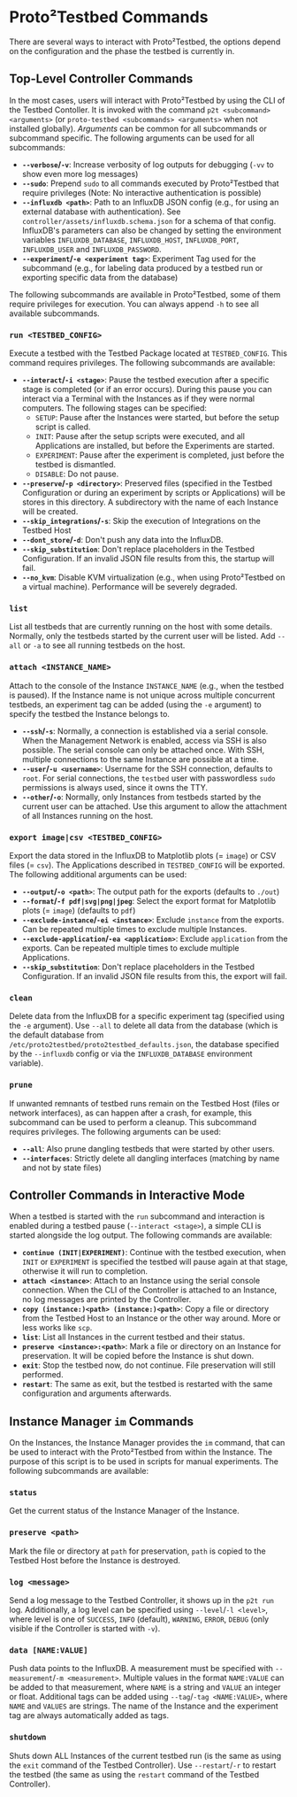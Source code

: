 # Proto²Testbed Commands

There are several ways to interact with Proto²Testbed, the options depend on the configuration and the phase the testbed is currently in.

## Top-Level Controller Commands
In the most cases, users will interact with Proto²Testbed by using the CLI of the Testbed Contoller. It is invoked with the command `p2t <subcommand> <arguments>` (or `proto-testbed <subcommands> <arguments>` when not installed globally). *Arguments* can be common for all subcommands or subcommand specific. The following arguments can be used for all subcommands:
- **`--verbose`/`-v`**: Increase verbosity of log outputs for debugging (`-vv` to show even more log messages)
- **`--sudo`**: Prepend `sudo` to all commands executed by Proto²Testbed that require privileges (Note: No interactive authentication is possible)
- **`--influxdb <path>`**: Path to an InfluxDB JSON config (e.g., for using an external database with authentication). See `controller/assets/influxdb.schema.json` for a schema of that config. InfluxDB's parameters can also be changed by setting the environment variables `INFLUXDB_DATABASE`, `INFLUXDB_HOST`, `INFLUXDB_PORT`, `INFLUXDB_USER` and `INFLUXDB_PASSWORD`.
- **`--experiment`/`-e <experiment tag>`**: Experiment Tag used for the subcommand (e.g., for labeling data produced by a testbed run or exporting specific data from the database)

The following subcommands are available in Proto²Testbed, some of them require privileges for execution. You can always append `-h` to see all available subcommands.

### `run <TESTBED_CONFIG>`
Execute a testbed with the Testbed Package located at `TESTBED_CONFIG`. This command requires privileges. The following subcommands are available:
- **`--interact`/`-i <stage>`**: Pause the testbed execution after a specific stage is completed (or if an error occurs). During this pause you can interact via a Terminal with the Instances as if they were normal computers. The following stages can be specified:
  - `SETUP`: Pause after the Instances were started, but before the setup script is called.
  - `INIT`: Pause after the setup scripts were executed, and all Applications are installed, but before the Experiments are started.
  - `EXPERIMENT`: Pause after the experiment is completed, just before the testbed is dismantled.
  - `DISABLE`: Do not pause.
- **`--preserve`/`-p <directory>`**: Preserved files (specified in the Testbed Configuration or during an experiment by scripts or Applications) will be stores in this directory. A subdirectory with the name of each Instance will be created.
- **`--skip_integrations`/`-s`**: Skip the execution of Integrations on the Testbed Host
- **`--dont_store`/`-d`**: Don't push any data into the InfluxDB.
- **`--skip_substitution`**: Don't replace placeholders in the Testbed Configuration. If an invalid JSON file results from this, the startup will fail.
- **`--no_kvm`**: Disable KVM virtualization (e.g., when using Proto²Testbed on a virtual machine). Performance will be severely degraded.

### `list`
List all testbeds that are currently running on the host with some details. Normally, only the testbeds started by the current user will be listed. Add `--all` or `-a` to see all running testbeds on the host.

### `attach <INSTANCE_NAME>`
Attach to the console of the Instance `INSTANCE_NAME` (e.g., when the testbed is paused). If the Instance name is not unique across multiple concurrent testbeds, an experiment tag can be added (using the `-e` argument) to specify the testbed the Instance belongs to.
- **`--ssh`/`-s`**: Normally, a connection is established via a serial console. When the Management Network is enabled, access via SSH is also possible. The serial console can only be attached once. With SSH, multiple connections to the same Instance are possible at a time.
- **`--user`/`-u <username>`**: Username for the SSH connection, defaults to `root`. For serial connections, the `testbed` user with passwordless `sudo` permissions is always used, since it owns the TTY.
- **`--other`/`-o`**: Normally, only Instances from testbeds started by the current user can be attached. Use this argument to allow the attachment of all Instances running on the host.

### `export image|csv <TESTBED_CONFIG>`
Export the data stored in the InfluxDB to Matplotlib plots (= `image`) or CSV files (= `csv`). The Applications described in `TESTBED_CONFIG` will be exported. The following additional arguments can be used:
- **`--output`/`-o <path>`**: The output path for the exports (defaults to `./out`)
- **`--format`/`-f pdf|svg|png|jpeg`**: Select the export format for Matplotlib plots (= `image`) (defaults to `pdf`)
- **`--exclude-instance`/`-ei <instance>`**: Exclude `instance` from the exports. Can be repeated multiple times to exclude multiple Instances.
- **`--exclude-application`/`-ea <application>`**: Exclude `application` from the exports. Can be repeated multiple times to exclude multiple Applications.
- **`--skip_substitution`**: Don't replace placeholders in the Testbed Configuration. If an invalid JSON file results from this, the export will fail.

### `clean`
Delete data from the InfluxDB for a specific experiment tag (specified using the `-e` argument). Use `--all` to delete all data from the database (which is the default database from `/etc/proto2testbed/proto2testbed_defaults.json`, the database specified by the `--influxdb` config or via the `INFLUXDB_DATABASE` environment variable).

### `prune`
If unwanted remnants of testbed runs remain on the Testbed Host (files or network interfaces), as can happen after a crash, for example, this subcommand can be used to perform a cleanup. This subcommand requires privileges. The following arguments can be used:
- **`--all`**: Also prune dangling testbeds that were started by other users.
- **`--interfaces`**: Strictly delete all dangling interfaces (matching by name and not by state files)

## Controller Commands in Interactive Mode
When a testbed is started with the `run` subcommand and interaction is enabled during a testbed pause (`--interact <stage>`), a simple CLI is started alongside the log output. The following commands are available:
- **`continue (INIT|EXPERIMENT)`**: Continue with the testbed execution, when `INIT` or `EXPERIMENT` is specified the testbed will pause again at that stage, otherwise it will run to completion.
- **`attach <instance>`**: Attach to an Instance using the serial console connection. When the CLI of the Controller is attached to an Instance, no log messages are printed by the Controller.
- **`copy (instance:)<path> (instance:)<path>`**: Copy a file or directory from the Testbed Host to an Instance or the other way around. More or less works like `scp`.
- **`list`**: List all Instances in the current testbed and their status.
- **`preserve <instance>:<path>`**: Mark a file or directory on an Instance for preservation. It will be copied before the Instance is shut down.
- **`exit`**: Stop the testbed now, do not continue. File preservation will still performed.
- **`restart`**: The same as exit, but the testbed is restarted with the same configuration and arguments afterwards.

## Instance Manager `im` Commands
On the Instances, the Instance Manager provides the `im` command, that can be used to interact with the Proto²Testbed from within the Instance. The purpose of this script is to be used in scripts for manual experiments. The following subcommands are available:

### `status`
Get the current status of the Instance Manager of the Instance.

### `preserve <path>`
Mark the file or directory at `path` for preservation, `path` is copied to the Testbed Host before the Instance is destroyed.

### `log <message>`
Send a log message to the Testbed Controller, it shows up in the `p2t run` log. Additionally, a log level can be specified using `--level`/`-l <level>`, where level is one of `SUCCESS`, `INFO` (default), `WARNING`, `ERROR`, `DEBUG` (only visible if the Controller is started with `-v`).

### `data [NAME:VALUE]`
Push data points to the InfluxDB. A measurement must be specified with `--measurement`/`-m <measurement>`. Multiple values in the format `NAME:VALUE` can be added to that measurement, where `NAME` is a string and `VALUE` an integer or float. Additional tags can be added using `--tag`/`-tag <NAME:VALUE>`, where `NAME` and `VALUES` are strings. The name of the Instance and the experiment tag are always automatically added as tags. 

### `shutdown`
Shuts down ALL Instances of the current testbed run (is the same as using the `exit` command of the Testbed Controller). Use `--restart`/`-r` to restart the testbed (the same as using the `restart` command of the Testbed Controller).
